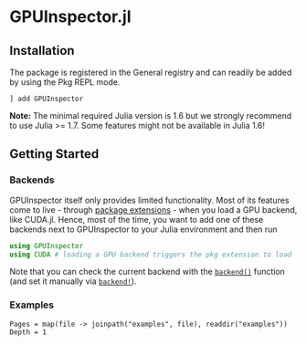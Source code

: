 # GPUInspector.jl

## Installation

The package is registered in the General registry and can readily be added by using the Pkg REPL mode.

```
] add GPUInspector
```

**Note:** The minimal required Julia version is 1.6 but we strongly recommend to use Julia >= 1.7. Some features might not be available in Julia 1.6!

## Getting Started

### Backends

GPUInspector itself only provides limited functionality. Most of its features come to live - through [package extensions](https://pkgdocs.julialang.org/v1/creating-packages/#Conditional-loading-of-code-in-packages-(Extensions)) - when you load a GPU backend, like CUDA.jl. Hence, most of the time, you want to add one of these backends next to GPUInspector to your Julia environment and then run

```julia
using GPUInspector
using CUDA # loading a GPU backend triggers the pkg extension to load
```

Note that you can check the current backend with the [`backend()`](@ref) function (and set it manually via [`backend!`](@ref)).

### Examples
```@contents
Pages = map(file -> joinpath("examples", file), readdir("examples"))
Depth = 1
```